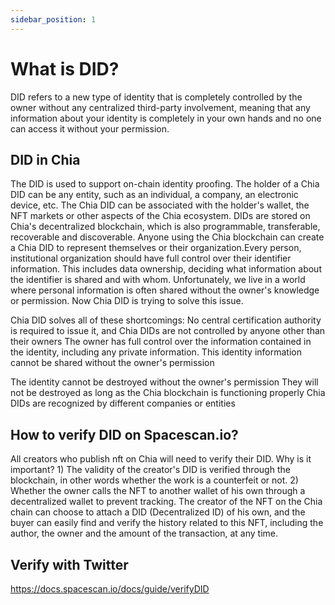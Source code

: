 ```yaml
---
sidebar_position: 1
---
```


# What is DID?

DID refers to a new type of identity that is completely controlled by the owner without any centralized third-party involvement, meaning that any information about your identity is completely in your own hands and no one can access it without your permission.


## **DID in Chia**

The DID is used to support on-chain identity proofing. The holder of a Chia DID can be any entity, such as an individual, a company, an electronic device, etc. The Chia DID can be associated with the holder's wallet, the NFT markets or other aspects of the Chia ecosystem. DIDs are stored on Chia's decentralized blockchain, which is also programmable, transferable, recoverable and discoverable. Anyone using the Chia blockchain can create a Chia DID to represent themselves or their organization.Every person, institutional organization should have full control over their identifier information. This includes data ownership, deciding what information about the identifier is shared and with whom. Unfortunately, we live in a world where personal information is often shared without the owner's knowledge or permission. Now Chia DID is trying to solve this issue.

Chia DID solves all of these shortcomings:
No central certification authority is required to issue it, and Chia DIDs are not controlled by anyone other than their owners
The owner has full control over the information contained in the identity, including any private information. This identity information cannot be shared without the owner's permission

The identity cannot be destroyed without the owner's permission
They will not be destroyed as long as the Chia blockchain is functioning properly
Chia DIDs are recognized by different companies or entities



## **How to verify DID on Spacescan.io?**

All creators who publish nft on Chia will need to verify their DID. Why is it important? 1) The validity of the creator's DID is verified through the blockchain, in other words whether the work is a counterfeit or not. 2) Whether the owner calls the NFT to another wallet of his own through a decentralized wallet to prevent tracking. The creator of the NFT on the Chia chain can choose to attach a DID (Decentralized ID) of his own, and the buyer can easily find and verify the history related to this NFT, including the author, the owner and the amount of the transaction, at any time.



## **Verify with Twitter**

https://docs.spacescan.io/docs/guide/verifyDID